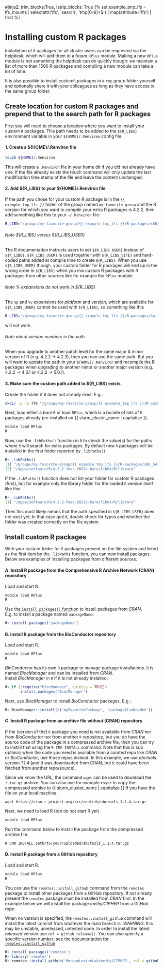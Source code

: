 #jinja2: trim_blocks:True, lstrip_blocks: True
{% set example_tmp_lfs = lfs_mounts | selectattr('lfs', 'search', 'tmp[0-9]+$') | map(attribute='lfs') | first %}
# Installing custom R packages

Installation of ```R``` packages for all cluster users can be requested via the helpdesk,
which will add them to a future ```RPlus``` module.
Making a new ```RPlus``` module is not something the helpdesk can do quickly though:
we maintain a list of more than 1500 R packages and compiling a new module can take a lot of time.

It is also possible to install custom```R``` packages in a ```tmp``` group folder yourself
and optionally share it with your colleagues as long as they have access to the same group folder.

## Create location for custom R packages and prepend that to the search path for R packages

First you will need to choose a location where you want to install your custom ```R``` packages.
This path needs to be added to the ```${R_LIBS}``` environment variable in your ```${HOME}/.Renviron``` config file.

#### 1. Create a ${HOME}/.Renviron file

```bash
touch ${HOME}/.Renviron
```

This will create a ```.Renviron``` file in your home dir if you did not already have one.
If the file already exists the touch command will only update the last modification time stamp of the file and leave the content unchanged.

#### 2. Add ${R_LIBS} to your ${HOME}/.Renviron file

If the path you chose for your custom R package is in the ```{{ example_tmp_lfs }}``` folder of the group named ```my-favorite-group```
and the R version for which you want to compile your extra R packages is 4.2.2,
then add something like this to your ```~/.Renviron``` file:

```bash
R_LIBS="/groups/my-favorite-group/{{ example_tmp_lfs }}/R-packages/x86_64-pc-linux-gnu-library/4.2:${R_LIBS}"
```

###### Note ${R_LIBS} versus ${R_LIBS_USER}

The R documentation instructs users to set ```${R_LIBS_USER}``` instead of ```${R_LIBS}```.
```${R_LIBS_USER}``` is used together with ```${R_LIBS_SITE}``` and hard-coded paths added at compile time to create ```${R_LIBS}```.
When you use ```${R_LIBS_USER}``` though, your custom folder for R packages will end up in the wrong order in ```${R_LIBS}```
when you mix custom R packages with R packages from other sources like for example the ```RPlus``` module.

###### Note % expansions do not work in ${R_LIBS}

The `%p` and `%v` expansions for _platform_ and _version_, which are available for ```${R_LIBS_USER}```
cannot be used with ```${R_LIBS}```, so something like this
```bash
R_LIBS="/groups/my-favorite-group/{{ example_tmp_lfs }}/R-packages/%p-library/%v:${R_LIBS}"
```
will *not* work.

###### Note about version numbers in the path

When you upgrade to another patch level for the same major & minor version of R (e.g. 4.2.2 -> 4.2.3),
then you can use the same path.
But you will want to update the path in your ```${HOME}/.Renviron``` and recompile the R packages
when upgrading to another minor or another major version (e.g. 4.2.2 -> 4.3.1 or 4.2.2 -> 5.0.1).

#### 3. Make sure the custom path added to ${R_LIBS} exists

Create the folder if it does not already exist. E.g.:

```bash
mkdir -p -m 770 "/groups/my-favorite-group/{{ example_tmp_lfs }}/R-packages/x86_64-pc-linux-gnu-library/4.2"
```

Next, load either a _bare_ ```R``` or load ```RPlus```, which is a bundle of lots of ```R``` packages already pre-installed on {{ slurm_cluster_name | capitalize }}.

```bash
module load RPlus
R
```

Now, use the ```.libPaths()``` function in ```R``` to check the value(s) for the paths where ```R``` will search for extra packages.
By default new ```R``` packages will be installed in the first folder reported by ```.libPaths()```

```R
R> .libPaths()
[1] "/groups/my-favorite-group/{{ example_tmp_lfs }}/R-packages/x86_64-pc-linux-gnu-library/4.2"
[2] "/apps/software/R/4.2.2-foss-2022a-bare/lib64/R/library"
```

If the ```.libPaths()``` function does not list your folder for custom R packages (first),
but for example only the library folder for the loaded ```R``` version itself like this

```R
R> .libPaths()
[1] "/apps/software/R/4.2.2-foss-2022a-bare/lib64/R/library"
```

Then this most likely means that the path specified in ```${R_LIBS_USER}``` does not exist yet;
In that case quit ```R```, double check for typos and whether the folder was created correctly on the file system.

## Install custom R packages

With your custom folder for ```R``` packages present on the file system and listed as the first item by the ```.libPaths``` function,
you can now install packages. Below are examples of installing packages from different sources.

#### A. Install R package from the Comprehensive R Archive Network (CRAN) repository

Load and start R.

```bash
module load RPlus
R
```

Use the [```install.packages()``` function](https://cran.r-project.org/doc/manuals/r-release/R-admin.html#Installing-packages)
to install packages from [_CRAN_](https://cran.r-project.org/).  
E.g. to install a package named ```packageName```:

```R
R> install.packages('packageName')
```

#### B. Install R package from the BioConductor repository

Load and start R.

```bash
module load RPlus
R
```

_BioConductor_ has its own ```R``` package to manage package installations.
It is named _BiocManager_ and can be installed from _CRAN_.  
Install _BiocManager_ in ```R``` if it is not already installed: 

```R
R> if (!require("BiocManager", quietly = TRUE))
       install.packages("BiocManager")
```

Next, use _BiocManager_ to install _BioConductor_ packages. E.g.:

```R
R> BiocManager::install(c('myFavoritePackage', 'packageAlsoNeeded'))
```


#### C. Install R package from an archive file without (CRAN) repository

If the (version of the) ```R``` package you need is not available from _CRAN_ nor from _BioConductor_ nor from another ```R``` _repository_,
but you do have the source code of the package in a compressed archive file, then you can try to install that using the ```R CMD INSTALL``` command.
Note that this is sub optimal; when the code you need is available from a curated repo like _CRAN_ or _BioConductor_, use those repos instead.
In this example, we use _abctools_ version _1.1.4_ (and it was downloaded from CRAN, but it could have been fetched from another repo/source).

Since we know the URL, the command `wget` can be used to download the ```*.tar.gz``` archive.
You can also use for example ```rsync``` to copy the compressed archive to {{ slurm_cluster_name | capitalize }}
if you have the file on your local machine.

```wget https://cran.r-project.org/src/contrib/abctools_1.1.4.tar.gz```

Next, we need to load R (but do not start R yet)

```bash
module load RPlus
```

Run the command below to install the package from the compressed archive file.

```bash
R CMD INSTALL path/to/your/uploaded/abctools_1.1.4.tar.gz
```

#### D. Install R package from a GitHub repository

Load and start R.

```bash
module load RPlus
R
```

You can use the ```remotes::install_github``` command from the ```remotes``` package to install other packages from a GitHub repository.
If not already present the ```remotes``` package must be installed from _CRAN_ first.
In the example below we will install the package _methylCIPHER_ from a GitHub repo.

When no version is specified, the ```remotes::install_github``` command will install the latest commit from whatever the main branch is.
*WARNING*: this may be unstable, unreleased, untested code. In order to install the latest *released* version use ```ref = github_release()```.
You can also specify a specific version number; see the [documentation for ```remotes::install_github```](https://remotes.r-lib.org/)

```R
R> install.packages('remotes')
R> library('remotes')
R> remotes::install_github('MorganLevineLab/methylCIPHER', ref = github_release())
```

